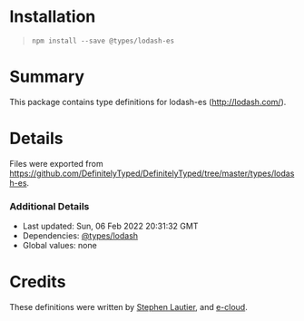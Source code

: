 # Installation
> `npm install --save @types/lodash-es`

# Summary
This package contains type definitions for lodash-es (http://lodash.com/).

# Details
Files were exported from https://github.com/DefinitelyTyped/DefinitelyTyped/tree/master/types/lodash-es.

### Additional Details
 * Last updated: Sun, 06 Feb 2022 20:31:32 GMT
 * Dependencies: [@types/lodash](https://npmjs.com/package/@types/lodash)
 * Global values: none

# Credits
These definitions were written by [Stephen Lautier](https://github.com/stephenlautier), and [e-cloud](https://github.com/e-cloud).
